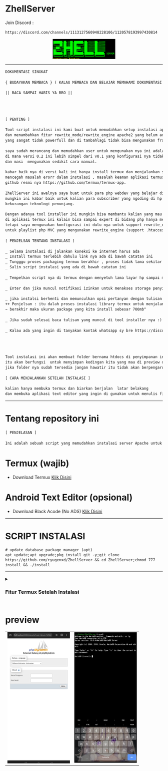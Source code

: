 # ZhellServer

Join Discord :
```url
https://discord.com/channels/1113127560948228106/1120578193997430814
```

<div align="center">
 <img src="./Screenshot 2023-04-18 20.36.07.png" width="200px">
</div>

___


```txt
DOKUMENTASI SINGKAT

{ BUDAYAKAN MEMBACA } ( KALAU MEMBACA DAN BELAJAR MEMAHAMI DOKUMENTASI SINGKAT INI 100% INSTALSI BERHASIL )

|| BACA SAMPAI HABIS YA BRO ||

 


[ PENTING ] 

Tool script instalasi ini kami buat untuk memudahkan setup instalasi apache2 
dan menambahkan fitur rewrite_mode/rewrite_engine apache2 yang belum ada  didapatkan di aplikasi webserver yang ada di android
yang sangat tidak powerfull dan di tambahlagi tidak bisa mengunakan framework php modern seprti laravel 8,9,10^ dan codeigniter 4.

saya sudah merancang dan memudahkan user untuk mengunakan nya ini adalah v0.2 
di mana versi 0.2 ini lebih simpel dari v0.1 yang konfigurasi nya tidak sepenuh nya otomatis 
dan masi  mengunakan sedikit cara manual. 

kabar baik nya di versi kali ini hanya install termux dan menjalankan script. link termux nya harus dari repo ini untuk 
mencegah masalah erorr dalam instalasi , masalah keaman aplikasi termux nya jangan hawatir soal nya proses development nya bisa kita pantau dari 
github resmi nya https://github.com/termux/termux-app.

ZhellServer ini awalnya saya buat untuk para php webdev yang belajar di channel youtube WPU (WEB PROGRAMMING UNPAS),
mungkin ini kabar baik untuk kalian para subscriber yang ngoding di hp tapi hanya berhenti di PHP dasar karena 
kekurangan teknologi penunjang.

Dengan adanya tool installer ini mungkin bisa membantu kalian yang mau lanjut ke php (OOP,PDO),phpmvc,dan framework php modern .
di aplikasi termux ini kalain bisa sampai expert di bidang php hanya mengunakan hp sampai ke framework laravel
tetapi saya mengunakan konfigurasi ini dulu nya untuk support rewrite_engine php di android 
untuk playlist php MVC yang mengunakan rewrite_engine (support .htaccess).

[ PENJELSAN TENTANG INSTALASI ]

_ Selama instalasi di jalankan koneksi ke internet harus ada
_ Install termux terlebih dahulu link nya ada di bawah catatan ini
_ Tungggu proses packaging termux berakhir , proses tidak lama sekitar setengah menit (usahakan terhubung ke internet hanya untuk instalasi aplikasi dan tool)
_ Salin script instalasi yang ada di bawah catatan ini

_ Tempelkan script nya di termux dengan menyetuh lama layar hp sampai muncul tulisan paste lalau tekan tulisan paste nya 

_ Enter dan jika muncul notifikasi izinkan untuk menakses storage penyimpanan untuk membuat folder htdocs 

_ jika instalsi berhenti dan memunculkan opsi pertanyan dengan tulisan bahasa inggris saya menganjurkan untuk menekan hruf y dan tekan enter
++ Penjelsan : itu dalah proses instalasi library termux untuk menjalankan program nya untuk menghindari error tekan y setelah instalasi 
~ berakhir maka ukuran package yang kita install sebesar 700mb^

_ Jika sudah selesai baca tulisan yang muncul di tool installer nya :)

_ Kalau ada yang ingin di tanyakan kontak whatsapp sy bre https://discord.com/channels/1113127560948228106/1120578193997430814




Tool instalasi ini akan membuat folder bernama htdocs di penyimpanan internal android
itu akan berfungsi  untuk menyimpan kodingan kita yang mau di preview di server local
jika folder nya sudah tersedia jangan hawatir itu tidak akan berpengaruh  ke kodingan nya di dalam folder htdocs mu.

[ CARA MENJALANKAN SETELAH INSTALASI ]

kalian hanya membuka termux dan biarkan berjalan  latar belakang
dan membuka aplikasi text editor yang ingin di gunakan untuk menulis file di folder htdocs yang ada di memory internal hp kalian.

```
____

# Tentang repository ini

 ```txt
[ PENJELASAN ] 
 
Ini adalah sebuah script yang memudahkan instalasi server Apache untuk bahasa pemrograman PHP di android , support android 7^ (android 7 keatas)
```


# Termux (wajib)
- Download Termux <a href="https://github.com/termux/termux-app/releases/download/v0.118.0/termux-app_v0.118.0+github-debug_universal.apk">Klik Disini</a>


# Android Text Editor (opsional)
- Download Black Acode (No ADS) <a href="https://github.com/ryugenxd/ryugenxd/raw/main/programma/com.foxdebug.acode_235.apk">Klik Disini</a>
<hr/>

# SCRIPT INSTALASI

```shell
# update database package manager (apt)
apt update;apt upgrade;pkg install git -y;git clone https://github.com/ryugenxd/ZhellServer && cd ZhellServer;chmod 777 install && ./install
```

<hr>


<details>
 <summary><h3>Fitur Termux Setelah Instalasi<h3></summary>
 
- SQL DATABASE (mariadb) ✅
- .htaccess support ✅
- webserver apache2 ✅
- using in offline mode ✅
- support mvc and all framework PHP ✅
- support Composer ✅
- PHP CLI ✅
- Support original phpMyAdmin 


</details>



# preview

<table border="0">
  <td>
   <img  width="200" src="preview/IMG_20220921_133414.jpg">
  </td>
  <td>
    <img  width="200" src="preview/IMG_20220921_133911.jpg">
  </td>
</table>
